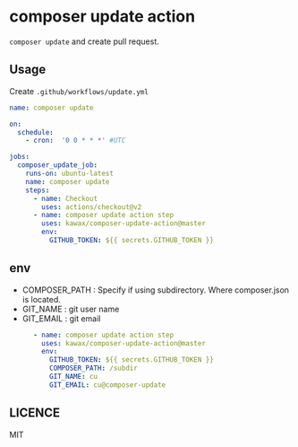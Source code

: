 # composer update action

`composer update` and create pull request.

## Usage

Create `.github/workflows/update.yml`

```yaml
name: composer update

on:
  schedule:
    - cron:  '0 0 * * *' #UTC

jobs:
  composer_update_job:
    runs-on: ubuntu-latest
    name: composer update
    steps:
      - name: Checkout
        uses: actions/checkout@v2
      - name: composer update action step
        uses: kawax/composer-update-action@master
        env:
          GITHUB_TOKEN: ${{ secrets.GITHUB_TOKEN }}
```

## env
- COMPOSER_PATH : Specify if using subdirectory. Where composer.json is located.
- GIT_NAME : git user name
- GIT_EMAIL : git email

```yaml
      - name: composer update action step
        uses: kawax/composer-update-action@master
        env:
          GITHUB_TOKEN: ${{ secrets.GITHUB_TOKEN }}
          COMPOSER_PATH: /subdir
          GIT_NAME: cu
          GIT_EMAIL: cu@composer-update
```

## LICENCE
MIT
